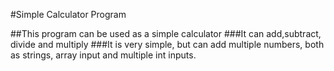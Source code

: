 #Simple Calculator Program

##This program can be used as a simple calculator
###It can add,subtract, divide and multiply
###It is very simple, but can add multiple numbers, both as strings, array input and multiple int inputs.
